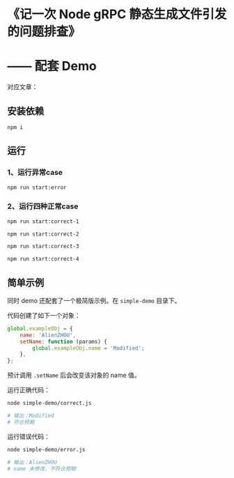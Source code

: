 # 《记一次 Node gRPC 静态生成文件引发的问题排查》
# —— 配套 Demo

对应文章：

## 安装依赖

```bash
npm i
```
## 运行

### 1、运行异常case

```bash
npm run start:error
```

### 2、运行四种正常case

```bash
npm run start:correct-1
```

```bash
npm run start:correct-2
```

```bash
npm run start:correct-3
```

```bash
npm run start:correct-4
```

## 简单示例

同时 demo 还配套了一个极简版示例。在 `simple-demo` 目录下。

代码创建了如下一个对象：

```javascript
global.exampleObj = {
    name: 'AlienZHOU',
    setName: function (params) {
        global.exampleObj.name = 'Modified';
    },
};
```

预计调用 `.setName` 后会改变该对象的 name 值。

运行正确代码：

```bash
node simple-demo/correct.js

# 输出：Modified
# 符合预期
```

运行错误代码：

```bash
node simple-demo/error.js

# 输出：AlienZHOU
# name 未修改，不符合预期
```
